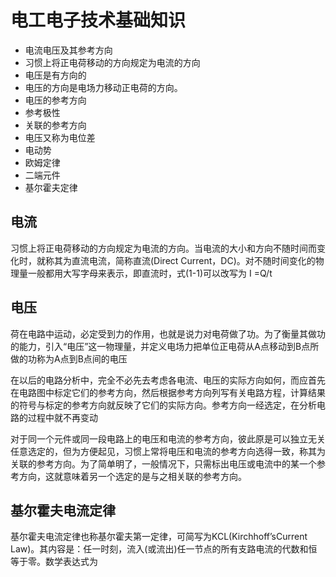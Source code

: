 # 电工电子技术基础知识

- 电流电压及其参考方向
- 习惯上将正电荷移动的方向规定为电流的方向
- 电压是有方向的
- 电压的方向是电场力移动正电荷的方向。
- 电压的参考方向
- 参考极性
- 关联的参考方向
- 电压又称为电位差
- 电动势
- 欧姆定律
- 二端元件
- 基尔霍夫定律

## 电流

习惯上将正电荷移动的方向规定为电流的方向。当电流的大小和方向不随时间而变化时，就称其为直流电流，简称直流(Direct Current，DC)。对不随时间变化的物理量一般都用大写字母来表示，即直流时，式(1-1)可以改写为 I =Q/t

## 电压

荷在电路中运动，必定受到力的作用，也就是说力对电荷做了功。为了衡量其做功的能力，引入“电压”这一物理量，并定义电场力把单位正电荷从A点移动到B点所做的功称为A点到B点间的电压

在以后的电路分析中，完全不必先去考虑各电流、电压的实际方向如何，而应首先在电路图中标定它们的参考方向，然后根据参考方向列写有关电路方程，计算结果的符号与标定的参考方向就反映了它们的实际方向。参考方向一经选定，在分析电路的过程中就不再变动

对于同一个元件或同一段电路上的电压和电流的参考方向，彼此原是可以独立无关任意选定的，但为方便起见，习惯上常将电压和电流的参考方向选得一致，称其为关联的参考方向。为了简单明了，一般情况下，只需标出电压或电流中的某一个参考方向，这就意味着另一个选定的是与之相关联的参考方向。

## 基尔霍夫电流定律

基尔霍夫电流定律也称基尔霍夫第一定律，可简写为KCL(Kirchhoff’sCurrent Law)。其内容是：任一时刻，流入(或流出)任一节点的所有支路电流的代数和恒等于零。数学表达式为


